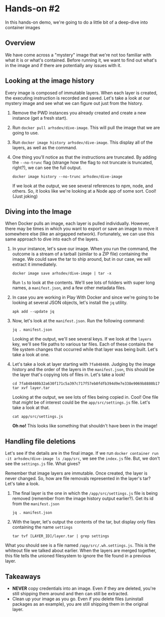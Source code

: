 # Hands-on #2

In this hands-on demo, we're going to do a little bit of a deep-dive into container images

## Overview

We have come across a "mystery" image that we're not too familiar with what it is or what's contained. Before running it, we want to find out what's in the image and if there are potentially any issues with it.


## Looking at the image history

Every image is composed of immutable layers. When each layer is created, the executing instruction is recorded and saved. Let's take a look at our mystery image and see what we can figure out just from the history.

1. Remove the PWD instances you already created and create a new instance (get a fresh start).
2. Run `docker pull arhsdev/dive-image`. This will pull the image that we are going to use.
3. Run `docker image history arhsdev/dive-image`. This display all of the layers, as well as the command.
3. One thing you'll notice as that the instructions are truncated. By adding the `--no-trunc` flag (strange how the flag to not truncate is truncated, right?), we can see the full output.

    ```
    docker image history --no-trunc arhsdev/dive-image
    ```

    If we look at the output, we see several references to npm, node, and others. So, it looks like we're looking at a Node app of some sort. Cool! (Just joking)


## Diving into the Image

When Docker pulls an image, each layer is pulled individually. However, there may be times in which you want to export or save an image to move it somewhere else (like an airgapped network). Fortunately, we can use this same approach to dive into each of the layers.

1. In your instance, let's save our image. When you run the command, the outcome is a stream of a tarball (similar to a ZIP file) containing the image. We could save the tar to ship around, but in our case, we will extract it immediately.

    ```
    docker image save arhsdev/dive-image | tar -x
    ```

    Run `ls` to look at the contents. We'll see lots of folders with super long names, a `manifest.json`, and a few other metadata files.

2. In case you are working in Play With Docker and since we're going to be looking at several JSON objects, let's install the `jq` utility.

    ```
    apk add --update jq
    ```

3. Now, let's look at the `manifest.json`. Run the following command:

    ```
    jq . manifest.json
    ```

    Looking at the output, we'll see several keys. If we look at the `layers` key, we'll see file paths to various tar files. Each of these contains the file system changes that occurred while that layer was being built. Let's take a look at one.

4. Let's take a look at layer starting with `7fa848480`. Judging by the image history and the order of the layers in the `manifest.json`, this should be the layer that's copying lots of files in. Let's take a look!

    ```
    cd 7fa848480b32a630f171c5a397c717f57eb0fdfb394d9e7e338e9069b8880b17
    tar xvf layer.tar
    ```

    Looking at the output, we see lots of files being copied in. Cool! One file that _might_ be of interest could be the `app/src/settings.js` file. Let's take a look at that.

    ```
    cat app/src/settings.js
    ```

    **Oh no!** This looks like something that shouldn't have been in the image! 


## Handling file deletions

Let's see if the details are in the final image. If we run `docker container run -it arhsdev/dive-image ls /app/src`, we see the `index.js` file. But, we don't see the `settings.js` file. What gives?

Remember that image layers are immutable. Once created, the layer is never changed. So, how are file removals represented in the layer's tar? Let's take a look.

1. The final layer is the one in which the `/app/src/settings.js` file is being removed (remember from the image history output earlier?). Get its id from the `manifest.json`

    ```
    jq . manifest.json
    ```

2. With the layer, let's output the contents of the tar, but display only files containing the name `settings`

    ```
    tar tvf [LAYER_ID]/layer.tar | grep settings
    ```

What you should see is a file named `/app/src/.wh.settings.js`. This is the whiteout file we talked about earlier. When the layers are merged together, this file tells the unioned filesystem to ignore the file found in a previous layer.


## Takeaways

- **NEVER** copy credentials into an image. Even if they are deleted, you're still shipping them around and then can still be extracted.
- Clean up your image as you go. Even if you delete files (uninstall packages as an example), you are still shipping them in the original layer.
